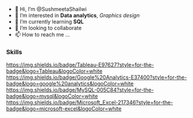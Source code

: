 - 👋 Hi, I’m @SushmeetaShailwi
- 👀 I’m interested in **Data analytics**, _Graphics design_
- 🌱 I’m currently learning **SQL**
- 💞️ I’m looking to collaborate
- 📫 How to reach me ...

### Skills

https://img.shields.io/badge/Tableau-E97627?style=for-the-badge&logo=Tableau&logoColor=white
https://img.shields.io/badge/Google%20Analytics-E37400?style=for-the-badge&logo=google%20analytics&logoColor=white
https://img.shields.io/badge/MySQL-005C84?style=for-the-badge&logo=mysql&logoColor=white
https://img.shields.io/badge/Microsoft_Excel-217346?style=for-the-badge&logo=microsoft-excel&logoColor=white

